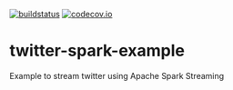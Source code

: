 [![buildstatus](https://travis-ci.org/jdelarosa91/spark-sbt-skeleton.svg?branch=master)](https://travis-ci.org/jdelarosa91/spark-sbt-skeleton)
[![codecov.io](http://codecov.io/github/jdelarosa91/spark-sbt-skeleton/coverage.svg?branch=master)](http://codecov.io/github/jdelarosa91/spark-sbt-skeleton?branch=master)

# twitter-spark-example

Example to stream twitter using Apache Spark Streaming